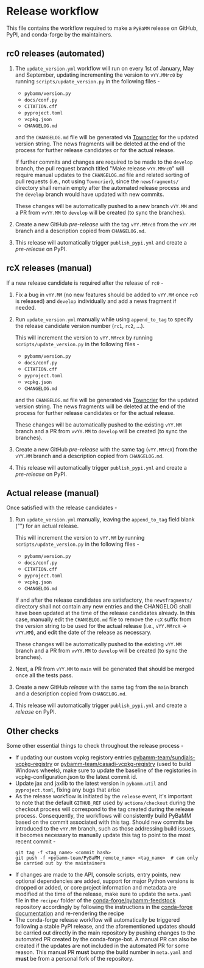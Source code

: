 # Release workflow

This file contains the workflow required to make a `PyBaMM` release on GitHub, PyPI, and conda-forge by the maintainers.

## rc0 releases (automated)

1. The `update_version.yml` workflow will run on every 1st of January, May and September, updating incrementing the version to `vYY.MMrc0` by running `scripts/update_version.py` in the following files -

   - `pybamm/version.py`
   - `docs/conf.py`
   - `CITATION.cff`
   - `pyproject.toml`
   - `vcpkg.json`
   - `CHANGELOG.md`

   and the `CHANGELOG.md` file will be generated via [Towncrier](https://towncrier.readthedocs.io/en/stable/) for the updated version string. The news fragments will be deleted at the end of the process for further release candidates or for the actual release.

   If further commits and changes are required to be made to the `develop` branch, the pull request branch titled "Make release `vYY.MMrc0`" will require manual updates to the `CHANGELOG.md` file and related sorting of pull requests (i.e., not using `Towncrier`), since the `newsfragments/` directory shall remain empty after the automated release process and the `develop` branch would have updated with new commits.

   These changes will be automatically pushed to a new branch `vYY.MM` and a PR from `vvYY.MM` to `develop` will be created (to sync the branches).

2. Create a new GitHub _pre-release_ with the tag `vYY.MMrc0` from the `vYY.MM` branch and a description copied from `CHANGELOG.md`.

3. This release will automatically trigger `publish_pypi.yml` and create a _pre-release_ on PyPI.

## rcX releases (manual)

If a new release candidate is required after the release of `rc0` -

1. Fix a bug in `vYY.MM` (no new features should be added to `vYY.MM` once `rc0` is released) and `develop` individually and add a news fragment if needed.

2. Run `update_version.yml` manually while using `append_to_tag` to specify the release candidate version number (`rc1`, `rc2`, ...).

   This will increment the version to `vYY.MMrcX` by running `scripts/update_version.py` in the following files -

   - `pybamm/version.py`
   - `docs/conf.py`
   - `CITATION.cff`
   - `pyproject.toml`
   - `vcpkg.json`
   - `CHANGELOG.md`

   and the `CHANGELOG.md` file will be generated via [Towncrier](https://towncrier.readthedocs.io/en/stable/) for the updated version string. The news fragments will be deleted at the end of the process for further release candidates or for the actual release.

   These changes will be automatically pushed to the existing `vYY.MM` branch and a PR from `vvYY.MM` to `develop` will be created (to sync the branches).

3. Create a new GitHub _pre-release_ with the same tag (`vYY.MMrcX`) from the `vYY.MM` branch and a description copied from `CHANGELOG.md`.

4. This release will automatically trigger `publish_pypi.yml` and create a _pre-release_ on PyPI.

## Actual release (manual)

Once satisfied with the release candidates -

1. Run `update_version.yml` manually, leaving the `append_to_tag` field blank ("") for an actual release.

   This will increment the version to `vYY.MM` by running `scripts/update_version.py` in the following files -

   - `pybamm/version.py`
   - `docs/conf.py`
   - `CITATION.cff`
   - `pyproject.toml`
   - `vcpkg.json`
   - `CHANGELOG.md`

   If and after the release candidates are satisfactory, the `newsfragments/` directory shall not contain any new entries and the CHANGELOG shall have been updated at the time of the release candidates already. In this case, manually edit the `CHANGELOG.md` file to remove the `rcX` suffix from the version string to be used for the actual release (i.e., `vYY.MMrcX` -> `vYY.MM`), and edit the date of the release as necessary.

   These changes will be automatically pushed to the existing `vYY.MM` branch and a PR from `vvYY.MM` to `develop` will be created (to sync the branches).

3. Next, a PR from `vYY.MM` to `main` will be generated that should be merged once all the tests pass.

4. Create a new GitHub _release_ with the same tag from the `main` branch and a description copied from `CHANGELOG.md`.

5. This release will automatically trigger `publish_pypi.yml` and create a _release_ on PyPI.

## Other checks

Some other essential things to check throughout the release process -

- If updating our custom vcpkg registory entries [pybamm-team/sundials-vcpkg-registry](https://github.com/pybamm-team/sundials-vcpkg-registry) or [pybamm-team/casadi-vcpkg-registry](https://github.com/pybamm-team/casadi-vcpkg-registry) (used to build Windows wheels), make sure to update the baseline of the registories in vcpkg-configuration.json to the latest commit id.
- Update jax and jaxlib to the latest version in `pybamm.util` and `pyproject.toml`, fixing any bugs that arise
- As the release workflow is initiated by the `release` event, it's important to note that the default `GITHUB_REF` used by `actions/checkout` during the checkout process will correspond to the tag created during the release process. Consequently, the workflows will consistently build PyBaMM based on the commit associated with this tag. Should new commits be introduced to the `vYY.MM` branch, such as those addressing build issues, it becomes necessary to manually update this tag to point to the most recent commit -
  ```
  git tag -f <tag_name> <commit_hash>
  git push -f <pybamm-team/PyBaMM_remote_name> <tag_name>  # can only be carried out by the maintainers
  ```
- If changes are made to the API, console scripts, entry points, new optional dependencies are added, support for major Python versions is dropped or added, or core project information and metadata are modified at the time of the release, make sure to update the `meta.yaml` file in the `recipe/` folder of the [conda-forge/pybamm-feedstock](https://github.com/conda-forge/pybamm-feedstock) repository accordingly by following the instructions in the [conda-forge documentation](https://conda-forge.org/docs/maintainer/updating_pkgs.html#updating-the-feedstock-repository) and re-rendering the recipe
- The conda-forge release workflow will automatically be triggered following a stable PyPI release, and the aforementioned updates should be carried out directly in the main repository by pushing changes to the automated PR created by the conda-forge-bot. A manual PR can also be created if the updates are not included in the automated PR for some reason. This manual PR **must** bump the build number in `meta.yaml` and **must** be from a personal fork of the repository.
